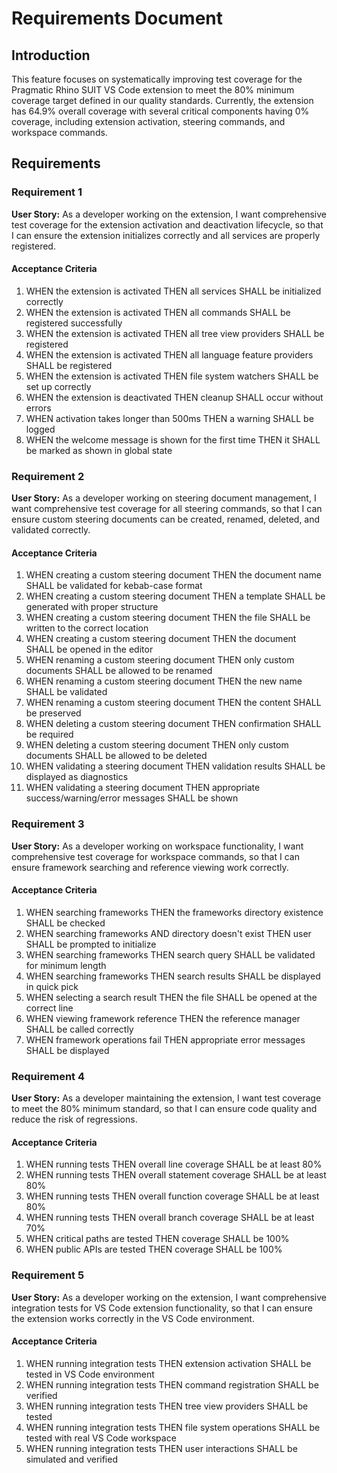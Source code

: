 # Requirements Document

## Introduction

This feature focuses on systematically improving test coverage for the Pragmatic Rhino SUIT VS Code extension to meet the 80% minimum coverage target defined in our quality standards. Currently, the extension has 64.9% overall coverage with several critical components having 0% coverage, including extension activation, steering commands, and workspace commands.

## Requirements

### Requirement 1

**User Story:** As a developer working on the extension, I want comprehensive test coverage for the extension activation and deactivation lifecycle, so that I can ensure the extension initializes correctly and all services are properly registered.

#### Acceptance Criteria

1. WHEN the extension is activated THEN all services SHALL be initialized correctly
2. WHEN the extension is activated THEN all commands SHALL be registered successfully  
3. WHEN the extension is activated THEN all tree view providers SHALL be registered
4. WHEN the extension is activated THEN all language feature providers SHALL be registered
5. WHEN the extension is activated THEN file system watchers SHALL be set up correctly
6. WHEN the extension is deactivated THEN cleanup SHALL occur without errors
7. WHEN activation takes longer than 500ms THEN a warning SHALL be logged
8. WHEN the welcome message is shown for the first time THEN it SHALL be marked as shown in global state

### Requirement 2

**User Story:** As a developer working on steering document management, I want comprehensive test coverage for all steering commands, so that I can ensure custom steering documents can be created, renamed, deleted, and validated correctly.

#### Acceptance Criteria

1. WHEN creating a custom steering document THEN the document name SHALL be validated for kebab-case format
2. WHEN creating a custom steering document THEN a template SHALL be generated with proper structure
3. WHEN creating a custom steering document THEN the file SHALL be written to the correct location
4. WHEN creating a custom steering document THEN the document SHALL be opened in the editor
5. WHEN renaming a custom steering document THEN only custom documents SHALL be allowed to be renamed
6. WHEN renaming a custom steering document THEN the new name SHALL be validated
7. WHEN renaming a custom steering document THEN the content SHALL be preserved
8. WHEN deleting a custom steering document THEN confirmation SHALL be required
9. WHEN deleting a custom steering document THEN only custom documents SHALL be allowed to be deleted
10. WHEN validating a steering document THEN validation results SHALL be displayed as diagnostics
11. WHEN validating a steering document THEN appropriate success/warning/error messages SHALL be shown

### Requirement 3

**User Story:** As a developer working on workspace functionality, I want comprehensive test coverage for workspace commands, so that I can ensure framework searching and reference viewing work correctly.

#### Acceptance Criteria

1. WHEN searching frameworks THEN the frameworks directory existence SHALL be checked
2. WHEN searching frameworks AND directory doesn't exist THEN user SHALL be prompted to initialize
3. WHEN searching frameworks THEN search query SHALL be validated for minimum length
4. WHEN searching frameworks THEN search results SHALL be displayed in quick pick
5. WHEN selecting a search result THEN the file SHALL be opened at the correct line
6. WHEN viewing framework reference THEN the reference manager SHALL be called correctly
7. WHEN framework operations fail THEN appropriate error messages SHALL be displayed

### Requirement 4

**User Story:** As a developer maintaining the extension, I want test coverage to meet the 80% minimum standard, so that I can ensure code quality and reduce the risk of regressions.

#### Acceptance Criteria

1. WHEN running tests THEN overall line coverage SHALL be at least 80%
2. WHEN running tests THEN overall statement coverage SHALL be at least 80%
3. WHEN running tests THEN overall function coverage SHALL be at least 80%
4. WHEN running tests THEN overall branch coverage SHALL be at least 70%
5. WHEN critical paths are tested THEN coverage SHALL be 100%
6. WHEN public APIs are tested THEN coverage SHALL be 100%

### Requirement 5

**User Story:** As a developer working on the extension, I want comprehensive integration tests for VS Code extension functionality, so that I can ensure the extension works correctly in the VS Code environment.

#### Acceptance Criteria

1. WHEN running integration tests THEN extension activation SHALL be tested in VS Code environment
2. WHEN running integration tests THEN command registration SHALL be verified
3. WHEN running integration tests THEN tree view providers SHALL be tested
4. WHEN running integration tests THEN file system operations SHALL be tested with real VS Code workspace
5. WHEN running integration tests THEN user interactions SHALL be simulated and verified